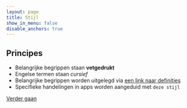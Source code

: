 ```yaml
---
layout: page
title: Stijl
show_in_menu: false
disable_anchors: true
---
```


## Principes

* Belangrijke begrippen staan **vetgedrukt**
* Engelse termen staan *cursief*
* Belangrijke begrippen worden uitgelegd via [een link naar definities](documentation/definities.md)
* Specifieke handelingen in apps worden aangeduid met `deze stijl`

[Verder gaan](documentation/overzicht.md)
